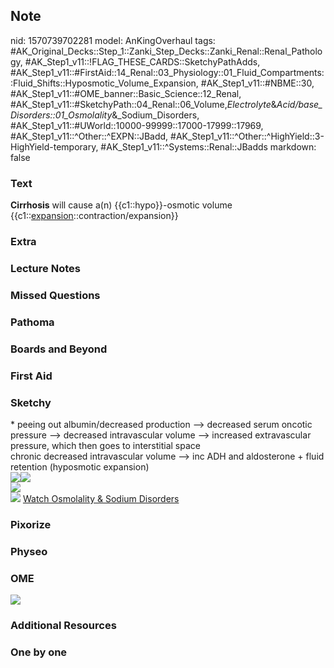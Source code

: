 ## Note
nid: 1570739702281
model: AnKingOverhaul
tags: #AK_Original_Decks::Step_1::Zanki_Step_Decks::Zanki_Renal::Renal_Pathology, #AK_Step1_v11::!FLAG_THESE_CARDS::SketchyPathAdds, #AK_Step1_v11::#FirstAid::14_Renal::03_Physiology::01_Fluid_Compartments::Fluid_Shifts::Hyposmotic_Volume_Expansion, #AK_Step1_v11::#NBME::30, #AK_Step1_v11::#OME_banner::Basic_Science::12_Renal, #AK_Step1_v11::#SketchyPath::04_Renal::06_Volume,_Electrolyte_&_Acid/base_Disorders::01_Osmolality_&_Sodium_Disorders, #AK_Step1_v11::#UWorld::10000-99999::17000-17999::17969, #AK_Step1_v11::^Other::^EXPN::JBadd, #AK_Step1_v11::^Other::^HighYield::3-HighYield-temporary, #AK_Step1_v11::^Systems::Renal::JBadds
markdown: false

### Text
<b>Cirrhosis</b> will cause a(n) {{c1::hypo}}-osmotic volume
{{c1::<u>expansion</u>::contraction/expansion}}

### Extra


### Lecture Notes


### Missed Questions


### Pathoma


### Boards and Beyond


### First Aid


### Sketchy
<div>
  <div>
    * peeing out albumin/decreased production --> decreased
    serum oncotic pressure --> decreased intravascular volume
    --> increased extravascular pressure, which then goes to
    interstitial space
  </div>
  <div>
    <div>
      chronic decreased intravascular volume --> inc ADH and
      aldosterone + fluid retention (hyposmotic expansion)
    </div>
    <div><img src=
    "Screen%20Shot%202019-11-17%20at%206.46.37%20PM.png"><img src=
    "Screen%20Shot%202019-11-17%20at%206.45.59%20PM.png"></div>
  </div>
</div>
<div><img src=
"Screen%20Shot%202019-12-29%20at%201.21.08%20PM.JPG"></div><img src="Screen%20Shot%202020-01-04%20at%2011.24.03%20PM.JPG">
<a href=
"https://dashboard.sketchy.com/study/medical/courses/medical-pathophysiology/units/medical-pathophysiology-renal/videos/medical-pathophysiology-renal-volume-electrolyte-and-acidbase-disorders-osmolality-and-sodium-disorders?utm_source=anki&utm_medium=partnership&utm_campaign=february_update&utm_content=medical">
Watch Osmolality & Sodium Disorders</a>

### Pixorize


### Physeo


### OME
<div class="ome-widget">
  <a href="https://onlinemeded.org/spa/renal?ref=anki"><img src=
  "_OME_AnkiFlashcards_Topic_6.png"></a>
</div>

### Additional Resources


### One by one

